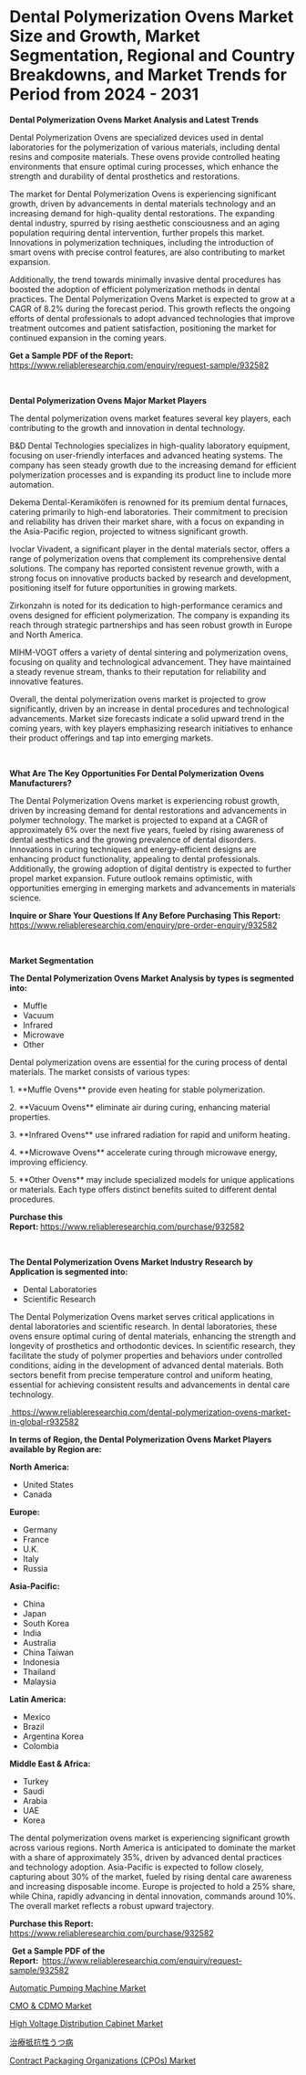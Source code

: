 <p><h1>Dental Polymerization Ovens Market Size and Growth, Market Segmentation, Regional and Country Breakdowns, and Market Trends for Period from 2024 -  2031</h1></p><p><strong>Dental Polymerization Ovens Market Analysis and Latest Trends</strong></p>
<p><p>Dental Polymerization Ovens are specialized devices used in dental laboratories for the polymerization of various materials, including dental resins and composite materials. These ovens provide controlled heating environments that ensure optimal curing processes, which enhance the strength and durability of dental prosthetics and restorations.</p><p>The market for Dental Polymerization Ovens is experiencing significant growth, driven by advancements in dental materials technology and an increasing demand for high-quality dental restorations. The expanding dental industry, spurred by rising aesthetic consciousness and an aging population requiring dental intervention, further propels this market. Innovations in polymerization techniques, including the introduction of smart ovens with precise control features, are also contributing to market expansion.</p><p>Additionally, the trend towards minimally invasive dental procedures has boosted the adoption of efficient polymerization methods in dental practices. The Dental Polymerization Ovens Market is expected to grow at a CAGR of 8.2% during the forecast period. This growth reflects the ongoing efforts of dental professionals to adopt advanced technologies that improve treatment outcomes and patient satisfaction, positioning the market for continued expansion in the coming years.</p></p>
<p><strong>Get a Sample PDF of the Report:&nbsp;</strong> <a href="https://www.reliableresearchiq.com/enquiry/request-sample/932582?utm_campaign=123&utm_medium=2&utm_source=Github&utm_content=ia&utm_term=03122024&utm_id=dental-polymerization-ovens">https://www.reliableresearchiq.com/enquiry/request-sample/932582</a></p>
<p>&nbsp;</p>
<p><strong>Dental Polymerization Ovens Major Market Players</strong></p>
<p><p>The dental polymerization ovens market features several key players, each contributing to the growth and innovation in dental technology. </p><p>B&D Dental Technologies specializes in high-quality laboratory equipment, focusing on user-friendly interfaces and advanced heating systems. The company has seen steady growth due to the increasing demand for efficient polymerization processes and is expanding its product line to include more automation.</p><p>Dekema Dental-Keramiköfen is renowned for its premium dental furnaces, catering primarily to high-end laboratories. Their commitment to precision and reliability has driven their market share, with a focus on expanding in the Asia-Pacific region, projected to witness significant growth.</p><p>Ivoclar Vivadent, a significant player in the dental materials sector, offers a range of polymerization ovens that complement its comprehensive dental solutions. The company has reported consistent revenue growth, with a strong focus on innovative products backed by research and development, positioning itself for future opportunities in growing markets.</p><p>Zirkonzahn is noted for its dedication to high-performance ceramics and ovens designed for efficient polymerization. The company is expanding its reach through strategic partnerships and has seen robust growth in Europe and North America.</p><p>MIHM-VOGT offers a variety of dental sintering and polymerization ovens, focusing on quality and technological advancement. They have maintained a steady revenue stream, thanks to their reputation for reliability and innovative features.</p><p>Overall, the dental polymerization ovens market is projected to grow significantly, driven by an increase in dental procedures and technological advancements. Market size forecasts indicate a solid upward trend in the coming years, with key players emphasizing research initiatives to enhance their product offerings and tap into emerging markets.</p></p>
<p>&nbsp;</p>
<p><strong>What Are The Key Opportunities For Dental Polymerization Ovens Manufacturers?</strong></p>
<p><p>The Dental Polymerization Ovens market is experiencing robust growth, driven by increasing demand for dental restorations and advancements in polymer technology. The market is projected to expand at a CAGR of approximately 6% over the next five years, fueled by rising awareness of dental aesthetics and the growing prevalence of dental disorders. Innovations in curing techniques and energy-efficient designs are enhancing product functionality, appealing to dental professionals. Additionally, the growing adoption of digital dentistry is expected to further propel market expansion. Future outlook remains optimistic, with opportunities emerging in emerging markets and advancements in materials science.</p></p>
<p><strong>Inquire or Share Your Questions If Any Before Purchasing This Report:</strong> <a href="https://www.reliableresearchiq.com/enquiry/pre-order-enquiry/932582?utm_campaign=123&utm_medium=2&utm_source=Github&utm_content=ia&utm_term=03122024&utm_id=dental-polymerization-ovens">https://www.reliableresearchiq.com/enquiry/pre-order-enquiry/932582</a></p>
<p>&nbsp;</p>
<p><strong>Market Segmentation</strong></p>
<p><strong>The Dental Polymerization Ovens Market Analysis by types is segmented into:</strong></p>
<p><ul><li>Muffle</li><li>Vacuum</li><li>Infrared</li><li>Microwave</li><li>Other</li></ul></p>
<p><p>Dental polymerization ovens are essential for the curing process of dental materials. The market consists of various types: </p><p>1. **Muffle Ovens** provide even heating for stable polymerization.</p><p>2. **Vacuum Ovens** eliminate air during curing, enhancing material properties.</p><p>3. **Infrared Ovens** use infrared radiation for rapid and uniform heating.</p><p>4. **Microwave Ovens** accelerate curing through microwave energy, improving efficiency.</p><p>5. **Other Ovens** may include specialized models for unique applications or materials. Each type offers distinct benefits suited to different dental procedures.</p></p>
<p><strong>Purchase this Report:&nbsp;</strong><a href="https://www.reliableresearchiq.com/purchase/932582?utm_campaign=123&utm_medium=2&utm_source=Github&utm_content=ia&utm_term=03122024&utm_id=dental-polymerization-ovens">https://www.reliableresearchiq.com/purchase/932582</a></p>
<p>&nbsp;</p>
<p><strong>The Dental Polymerization Ovens Market Industry Research by Application is segmented into:</strong></p>
<p><ul><li>Dental Laboratories</li><li>Scientific Research</li></ul></p>
<p><p>The Dental Polymerization Ovens market serves critical applications in dental laboratories and scientific research. In dental laboratories, these ovens ensure optimal curing of dental materials, enhancing the strength and longevity of prosthetics and orthodontic devices. In scientific research, they facilitate the study of polymer properties and behaviors under controlled conditions, aiding in the development of advanced dental materials. Both sectors benefit from precise temperature control and uniform heating, essential for achieving consistent results and advancements in dental care technology.</p></p>
<p><a href="https://www.reliableresearchiq.com/dental-polymerization-ovens-market-in-global-r932582?utm_campaign=123&utm_medium=2&utm_source=Github&utm_content=ia&utm_term=03122024&utm_id=dental-polymerization-ovens">&nbsp;https://www.reliableresearchiq.com/dental-polymerization-ovens-market-in-global-r932582</a></p>
<p><strong>In terms of Region, the Dental Polymerization Ovens Market Players available by Region are:</strong></p>
<p>
    <p> <strong> North America: </strong>
        <ul>
            <li>United States</li>
            <li>Canada</li>
        </ul>
        </p> 
    <p> <strong> Europe: </strong>
        <ul>
            <li>Germany</li>
            <li>France</li>
            <li>U.K.</li>
            <li>Italy</li>
            <li>Russia</li>
        </ul>
        </p> 
    <p> <strong> Asia-Pacific: </strong>
        <ul>
            <li>China</li>
            <li>Japan</li>
            <li>South Korea</li>
            <li>India</li>
            <li>Australia</li>
            <li>China Taiwan</li>
            <li>Indonesia</li>
            <li>Thailand</li>
            <li>Malaysia</li>
        </ul>
        </p> 
    <p> <strong> Latin America: </strong>
        <ul>
            <li>Mexico</li>
            <li>Brazil</li>
            <li>Argentina Korea</li>
            <li>Colombia</li>
        </ul>
        </p> 
    <p> <strong> Middle East & Africa: </strong>
        <ul>
            <li>Turkey</li>
            <li>Saudi</li>
            <li>Arabia</li>
            <li>UAE</li>
            <li>Korea</li>
        </ul>
    </p>
    </p>
<p><p>The dental polymerization ovens market is experiencing significant growth across various regions. North America is anticipated to dominate the market with a share of approximately 35%, driven by advanced dental practices and technology adoption. Asia-Pacific is expected to follow closely, capturing about 30% of the market, fueled by rising dental care awareness and increasing disposable income. Europe is projected to hold a 25% share, while China, rapidly advancing in dental innovation, commands around 10%. The overall market reflects a robust upward trajectory.</p></p>
<p><strong>Purchase this Report: </strong><a href="https://www.reliableresearchiq.com/purchase/932582?utm_campaign=123&utm_medium=2&utm_source=Github&utm_content=ia&utm_term=03122024&utm_id=dental-polymerization-ovens">https://www.reliableresearchiq.com/purchase/932582</a></p>
<p>&nbsp;<strong>Get a Sample PDF of the Report:&nbsp;&nbsp;</strong><a href="https://www.reliableresearchiq.com/enquiry/request-sample/932582?utm_campaign=123&utm_medium=2&utm_source=Github&utm_content=ia&utm_term=03122024&utm_id=dental-polymerization-ovens">https://www.reliableresearchiq.com/enquiry/request-sample/932582</a></p>
<p><strong></strong></p>
<p><p><a href="https://www.linkedin.com/pulse/automatic-pumping-machine-market-analysis-report-2024-2031-hh6xf?utm_campaign=123&utm_medium=2&utm_source=Github&utm_content=ia&utm_term=03122024&utm_id=dental-polymerization-ovens">Automatic Pumping Machine Market</a></p><p><a href="https://issuu.com/reportprime-2/docs/cmo-cdmo-market-size-2030.pptx?utm_campaign=123&utm_medium=2&utm_source=Github&utm_content=ia&utm_term=03122024&utm_id=dental-polymerization-ovens">CMO & CDMO Market</a></p><p><a href="https://www.linkedin.com/pulse/high-voltage-distribution-cabinet-market-trends-report-industry-6ks2f?utm_campaign=123&utm_medium=2&utm_source=Github&utm_content=ia&utm_term=03122024&utm_id=dental-polymerization-ovens">High Voltage Distribution Cabinet Market</a></p><p><a href="https://github.com/mohamedbakry57/Market-Research-Report-List-6/blob/main/75887304517.md?utm_campaign=123&utm_medium=2&utm_source=Github&utm_content=ia&utm_term=03122024&utm_id=dental-polymerization-ovens">治療抵抗性うつ病</a></p><p><a href="https://issuu.com/reportprime-2/docs/contract-packaging-organizations-cpos-market-size-?utm_campaign=123&utm_medium=2&utm_source=Github&utm_content=ia&utm_term=03122024&utm_id=dental-polymerization-ovens">Contract Packaging Organizations (CPOs) Market</a></p></p>